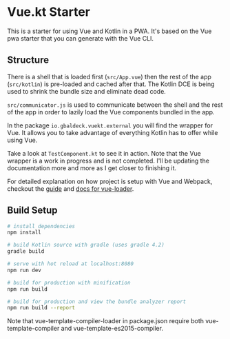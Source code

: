 # Vue.kt Starter

This is a starter for using Vue and Kotlin in a PWA. It's based on the Vue pwa starter that you can generate with the Vue CLI. 

## Structure

There is a shell that is loaded first (`src/App.vue`) then the rest of the app (`src/kotlin`) is pre-loaded and cached after that. The Kotlin DCE is being used to shrink the bundle size and eliminate dead code.

`src/communicator.js` is used to communicate between the shell and the rest of the app in order to lazily load the Vue components bundled in the app.

In the package `io.gbaldeck.vuekt.external` you will find the wrapper for Vue. It allows you to take advantage of everything Kotlin has to offer while using Vue.

Take a look at `TestComponent.kt` to see it in action. Note that the Vue wrapper is a work in progress and is not completed. I'll be updating the documentation more and more as I get closer to finishing it.

For detailed explanation on how project is setup with Vue and Webpack, checkout the [guide](http://vuejs-templates.github.io/webpack/) and [docs for vue-loader](http://vuejs.github.io/vue-loader).

## Build Setup

``` bash
# install dependencies
npm install

# build Kotlin source with gradle (uses gradle 4.2)
gradle build

# serve with hot reload at localhost:8080
npm run dev

# build for production with minification
npm run build

# build for production and view the bundle analyzer report
npm run build --report
```

Note that vue-template-compiler-loader in package.json require both vue-template-compiler and vue-template-es2015-compiler.


